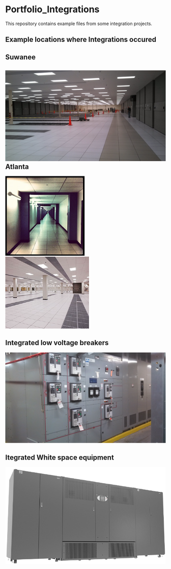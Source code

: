 # Portfolio_Integrations
This repository contains example files from some integration projects.
## Example locations where Integrations occured
Suwanee
-------
![Suwanee New construction Whitespace](https://github.com/makalkas/Portfolio_Integrations/blob/main/Pictures/IMG_20130403_084730_060.jpg)
Atlanta
------
![Hallway In Atlanta](https://github.com/makalkas/Portfolio_Integrations/blob/main/AtlantaHallway.png)
![Atlanta White space room](https://github.com/makalkas/Portfolio_Integrations/blob/main/AtlantaWhitespaceRoom.png)

## Integrated low voltage breakers 
![Example Low Voltage breakers](https://github.com/makalkas/Portfolio_Integrations/blob/main/Pictures/IMG_20130507_080414_007.jpg)


## Itegrated White space equipment
![Example New construction Whitespace](https://github.com/makalkas/Portfolio_Integrations/blob/main/Pictures/FPC-integration.png)

